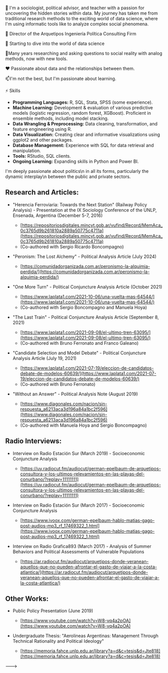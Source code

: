 👋 I'm a sociologist, political advisor, and teacher with a passion for uncovering the hidden stories within data.  My journey has taken me from traditional research methods to the exciting world of data science, where I'm using informatic tools like to analyze complex social phenomena.


  👀 Director of the Arquetipos Ingeniería Política Consulting Firm

💪 Starting to dive into the world of data science

🌱Many years researching and asking questions to social reality with analog methods, now with new tools.

❤️ Passionate about data and the relationships between them.

📫I'm not the best, but I'm passionate about learning.

 
⚡️ Skills

* **Programming Languages:** R, SQL, Stata, SPSS (some experience).
* **Machine Learning:**  Development & evaluation of various predictive models (logistic regression, random forest, XGBoost). Proficient in ensemble methods, including model stacking.
* **Data Wrangling & Preprocessing:** Data cleaning, transformation, and feature engineering using R.
* **Data Visualization:**  Creating clear and informative visualizations using ggplot2 and other packages.
* **Database Management:**  Experience with SQL for data retrieval and manipulation.
* **Tools:** RStudio, SQL clients.
* **Ongoing Learning:** Expanding skills in Python and Power BI.


I'm deeply passionate about politics\n
in all its forms, particularly the dynamic interplay\n
between the public and private sectors. 

## Research and Articles:

* "Herencia Ferroviaria: Towards the Next Station" (Railway Policy Analysis) - Presentation at the IX Sociology Conference of the UNLP, Ensenada, Argentina (December 5-7, 2016)
    * [https://repositoriosdigitales.mincyt.gob.ar/vufind/Record/MemAca_0c3765d9b261810a2889a50775c4711a](https://repositoriosdigitales.mincyt.gob.ar/vufind/Record/MemAca_0c3765d9b261810a2889a50775c4711a)
    * (Co-authored with Sergio Ricardo Boncompagno)

* "Peronism: The Lost Alchemy" - Political Analysis Article (July 2024)
    * [https://comunidadorganizada.com.ar/peronismo-la-alquimia-perdida/](https://comunidadorganizada.com.ar/peronismo-la-alquimia-perdida/)

* "One More Turn" - Political Conjuncture Analysis Article (October 2021)
    * [https://www.laplata1.com/2021-10-06/una-vuelta-mas-64544/](https://www.laplata1.com/2021-10-06/una-vuelta-mas-64544/)
    * (Co-authored with Sergio Boncompagno and Manuela Hoya)

* "The Last Train" - Political Conjuncture Analysis Article (September 8, 2021)
    * [https://www.laplata1.com/2021-09-08/el-ultimo-tren-63095/](https://www.laplata1.com/2021-09-08/el-ultimo-tren-63095/)
    * (Co-authored with Bruno Ferronato and Franco Galeano)

* "Candidate Selection and Model Debate" - Political Conjuncture Analysis Article (July 19, 2021)
    * [https://www.laplata1.com/2021-07-19/eleccion-de-candidatos-debate-de-modelos-60639/](https://www.laplata1.com/2021-07-19/eleccion-de-candidatos-debate-de-modelos-60639/)
    * (Co-authored with Bruno Ferronato)

* "Without an Answer" - Political Analysis Note (August 2019)
    * [https://www.diagonales.com/nacion/sin-respuesta_a6213aca3d196a84a1bc2f596](https://www.diagonales.com/nacion/sin-respuesta_a6213aca3d196a84a1bc2f596)
    * (Co-authored with Manuela Hoya and Sergio Boncompagno)


## Radio Interviews:

* Interview on Radio Estación Sur (March 2019) - Socioeconomic Conjuncture Analysis
    * [https://uy.radiocut.fm/audiocut/german-epelbaum-de-arquetipos-consultora-y-los-ultimos-relevamientos-en-las-playas-del-conurbano/?replay=11111111](https://uy.radiocut.fm/audiocut/german-epelbaum-de-arquetipos-consultora-y-los-ultimos-relevamientos-en-las-playas-del-conurbano/?replay=11111111) 

* Interview on Radio Estación Sur (March 2017) - Socioeconomic Conjuncture Analysis
    * [https://www.ivoox.com/german-epelbaum-hablo-matias-gago-post-audios-mp3_rf_17469322_1.html](https://www.ivoox.com/german-epelbaum-hablo-matias-gago-post-audios-mp3_rf_17469322_1.html)

* Interview on Radio Grafica893 (March 2017) - Analysis of Summer Behaviors and Political Assessments of Vulnerable Populations 
    * [https://ar.radiocut.fm/audiocut/arquetipos-donde-veranean-aquellos-que-no-pueden-afrontar-el-gasto-de-viajar-a-la-costa-atlantica/](https://ar.radiocut.fm/audiocut/arquetipos-donde-veranean-aquellos-que-no-pueden-afrontar-el-gasto-de-viajar-a-la-costa-atlantica/)

## Other Works:

* Public Policy Presentation (June 2019)
    * [https://www.youtube.com/watch?v=W8-vq4a2pOA](https://www.youtube.com/watch?v=W8-vq4a2pOA)

* Undergraduate Thesis: "Aerolineas Argentinas: Management Through Technical Rationality and Political Ideology"
    * [https://memoria.fahce.unlp.edu.ar/library?a=d&c=tesis&d=Jte818](https://memoria.fahce.unlp.edu.ar/library?a=d&c=tesis&d=Jte818) 

--->
